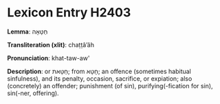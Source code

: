 # Lexicon Entry H2403

**Lemma**: חַטָּאָה

**Transliteration (xlit)**: chaṭṭâʼâh

**Pronunciation**: khat-taw-aw'

**Description**:
or חַטָּאת; from חָטָא; an offence (sometimes habitual sinfulness), and its penalty, occasion, sacrifice, or expiation; also (concretely) an offender; punishment (of sin), purifying(-fication for sin), sin(-ner, offering).
